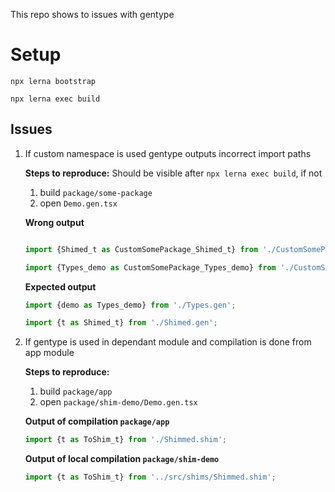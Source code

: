 This repo shows to issues with gentype

# Setup
`npx lerna bootstrap`

`npx lerna exec build`
## Issues
1. If custom namespace is used gentype outputs incorrect import paths

    **Steps to reproduce:**
    Should be visible after `npx lerna exec build`, if not
    1. build `package/some-package`
    1. open `Demo.gen.tsx`

    **Wrong output** 
    ```typescript
    
    import {Shimed_t as CustomSomePackage_Shimed_t} from './CustomSomePackage.gen';
    
    import {Types_demo as CustomSomePackage_Types_demo} from './CustomSomePackage.gen';
    ```
    
    **Expected output**
    
    ```typescript
    import {demo as Types_demo} from './Types.gen';
    
    import {t as Shimed_t} from './Shimed.gen';
    ```

2. If gentype is used in dependant module and compilation is done from app module

    **Steps to reproduce:**
    1. build `package/app`
    1. open `package/shim-demo/Demo.gen.tsx`
    
    **Output of compilation `package/app`**
    ```typescript
    import {t as ToShim_t} from './Shimmed.shim';
    ```
    
    **Output of local compilation `package/shim-demo`**
    ```typescript
    import {t as ToShim_t} from '../src/shims/Shimmed.shim';
    ```

